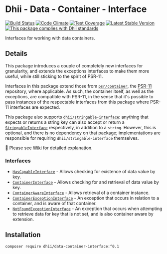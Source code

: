 # Dhii - Data - Container - Interface

[![Build Status](https://travis-ci.org/Dhii/data-container-interface.svg?branch=master)](https://travis-ci.org/dhii/data-container-interface)
[![Code Climate](https://codeclimate.com/github/Dhii/data-container-interface/badges/gpa.svg)](https://codeclimate.com/github/Dhii/data-container-interface)
[![Test Coverage](https://codeclimate.com/github/Dhii/data-container-interface/badges/coverage.svg)](https://codeclimate.com/github/Dhii/data-container-interface/coverage)
[![Latest Stable Version](https://poser.pugx.org/dhii/data-container-interface/version)](https://packagist.org/packages/dhii/data-container-interface)
[![This package complies with Dhii standards](https://img.shields.io/badge/Dhii-Compliant-green.svg?style=flat-square)][Dhii]

Interfaces for working with data containers.

## Details
This package introduces a couple of completely new
interfaces for granularity, and extends the exceptions interfaces to make them
more useful, while still sticking to the spirit of PSR-11.

Interfaces in this package extend those from [`psr/container`], the [PSR-11]
repository, where applicable. As such, the container itself, as well as the
exceptions, are compatible with PSR-11, in the sense that it's possible to pass
instances of the respectable interfaces from this package where PSR-11 interfaces
are expected.

This package also supports [`dhii/stringable-interface`]: anything that expects
or returns a string key can also accept or return a [`StringableInterface`]
respectively, in addition to a `string`. However, this is optional, and there
is no dependency on that package; implementations are responsible for requiring
`dhii/stringable-interface` themselves.

:book: Please see [Wiki] for detailed explanation.

### Interfaces

- [`HasCapableInterface`] - Allows checking for existence of data value by key.
- [`ContainerInterface`] - Allows checking for and retrieval of data value by key.
- [`ContainerAwareInterface`] - Allows retrieval of a container instance.
- [`ContainerExceptionInterface`] - An exception that occurs in relation to a container,
and is aware of that container.
- [`NotFoundExceptionInterface`] - An exception that occurs when attempting to
retrieve data for key that is not set, and is also container aware by extension.

## Installation
`composer require dhii/data-container-interface:^0.1`



[Dhii]:                               https://github.com/Dhii/dhii
[Wiki]:                               https://github.com/Dhii/data-container-interface/wiki
[PSR-11]:                             https://github.com/php-fig/fig-standards/blob/master/accepted/PSR-11-container.md

[`psr/container`]:                    https://github.com/php-fig/container
[`dhii/stringable-interface`]:        https://github.com/Dhii/stringable-interface

[`HasCapableInterface`]:              ./src/HasCapableInterface.php
[`ContainerInterface`]:               ./src/ContainerInterface.php
[`ContainerAwareInterface`]:          ./src/ContainerAwareInterface.php
[`ContainerExceptionInterface`]:      ./src/Exception/ContainerExceptionInterface.php
[`NotFoundExceptionInterface`]:       ./src/Exception/NotFoundExceptionInterface.php

[`StringableInterface`]:              https://github.com/Dhii/stringable-interface/blob/master/src/StringableInterface.php
